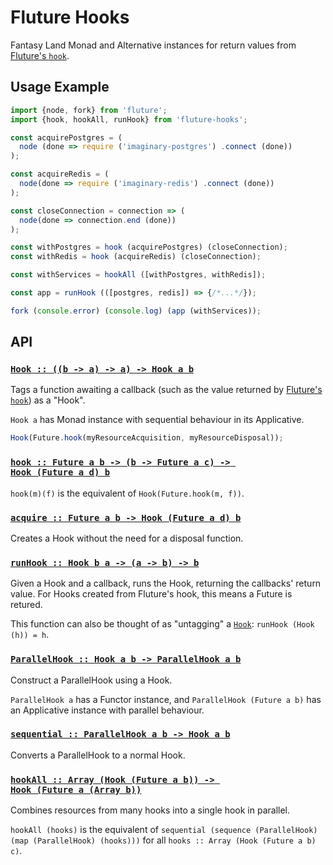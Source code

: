 # Fluture Hooks

Fantasy Land Monad and Alternative instances for return values from
[Fluture's `hook`][hook].

[hook]: https://github.com/fluture-js/Fluture#hook

## Usage Example

```js
import {node, fork} from 'fluture';
import {hook, hookAll, runHook} from 'fluture-hooks';

const acquirePostgres = (
  node (done => require ('imaginary-postgres') .connect (done))
);

const acquireRedis = (
  node(done => require ('imaginary-redis') .connect (done))
);

const closeConnection = connection => (
  node(done => connection.end (done))
);

const withPostgres = hook (acquirePostgres) (closeConnection);
const withRedis = hook (acquireRedis) (closeConnection);

const withServices = hookAll ([withPostgres, withRedis]);

const app = runHook (([postgres, redis]) => {/*...*/});

fork (console.error) (console.log) (app (withServices));
```

## API

### <a name="Hook" href="https://github.com/fluture-js/fluture-hooks/blob/master/index.mjs#L79">`Hook :: ((b -⁠> a) -⁠> a) -⁠> Hook a b`</a>

Tags a function awaiting a callback (such as the value returned by
[Fluture's `hook`][hook]) as a "Hook".

`Hook a` has Monad instance with sequential behaviour in its Applicative.

```js
Hook(Future.hook(myResourceAcquisition, myResourceDisposal));
```

### <a name="hook" href="https://github.com/fluture-js/fluture-hooks/blob/master/index.mjs#L110">`hook :: Future a b -⁠> (b -⁠> Future a c) -⁠> Hook (Future a d) b`</a>

`hook(m)(f)` is the equivalent of `Hook(Future.hook(m, f))`.

### <a name="acquire" href="https://github.com/fluture-js/fluture-hooks/blob/master/index.mjs#L115">`acquire :: Future a b -⁠> Hook (Future a d) b`</a>

Creates a Hook without the need for a disposal function.

### <a name="runHook" href="https://github.com/fluture-js/fluture-hooks/blob/master/index.mjs#L120">`runHook :: Hook b a -⁠> (a -⁠> b) -⁠> b`</a>

Given a Hook and a callback, runs the Hook, returning the callbacks' return
value. For Hooks created from Fluture's hook, this means a Future is
retured.

This function can also be thought of as "untagging" a [`Hook`](#Hook):
`runHook (Hook (h)) = h`.

### <a name="ParallelHook" href="https://github.com/fluture-js/fluture-hooks/blob/master/index.mjs#L130">`ParallelHook :: Hook a b -⁠> ParallelHook a b`</a>

Construct a ParallelHook using a Hook.

`ParallelHook a` has a Functor instance, and `ParallelHook (Future a b)`
has an Applicative instance with parallel behaviour.

### <a name="sequential" href="https://github.com/fluture-js/fluture-hooks/blob/master/index.mjs#L169">`sequential :: ParallelHook a b -⁠> Hook a b`</a>

Converts a ParallelHook to a normal Hook.

### <a name="hookAll" href="https://github.com/fluture-js/fluture-hooks/blob/master/index.mjs#L176">`hookAll :: Array (Hook (Future a b)) -⁠> Hook (Future a (Array b))`</a>

Combines resources from many hooks into a single hook in parallel.

`hookAll (hooks)` is the equivalent of
`sequential (sequence (ParallelHook) (map (ParallelHook) (hooks)))` for all
`hooks :: Array (Hook (Future a b) c)`.
